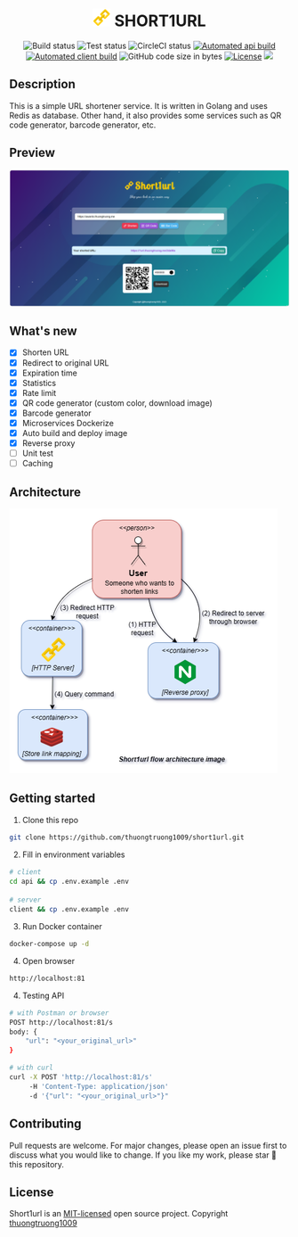 <div align="center">
    <h1><img src="public/logo.png" alt="logo"> SHORT1URL</h1>
    <img alt="Build status" src="https://img.shields.io/github/actions/workflow/status/thuongtruong1009/short1url/build.yml?logo=GitHub&label=build">
    <img alt="Test status" src="https://img.shields.io/github/actions/workflow/status/thuongtruong1009/short1url/test.yml?logo=GitHub&label=test">
    <img alt="CircleCI status" src="https://circleci.com/gh/circleci/circleci-docs.svg?style=svg">
    <a href="https://github.com/thuongtruong1009/short1url/pkgs/container/short1url-api"><img alt="Automated api build" src="https://img.shields.io/docker/automated/thuongtruong1009/short1url-api?logo=Docker&label=server"></a>
    <a href="https://github.com/thuongtruong1009/short1url/pkgs/container/short1url-client"><img alt="Automated client build" src="https://img.shields.io/docker/automated/thuongtruong1009/short1url-client?logo=Docker&label=client"></a>
    <img alt="GitHub code size in bytes" src="https://img.shields.io/github/languages/code-size/thuongtruong1009/short1url">
    <a href="https://github.com/thuongtruong1009/short1url/blob/main/LICENSE"><img alt="License" src="https://img.shields.io/github/license/thuongtruong1009/short1url"></a>
    <a href="https://paypal.me/thuongtruong1009" rel="nofollow"><img src="https://camo.githubusercontent.com/30c9a9ce3120b1eeb5cac34c303f02145c7f6997b4cd6d8faa049e98e1714ae0/68747470733a2f2f696d672e736869656c64732e696f2f62616467652f446f6e6174652d50617950616c2d6666336635392e737667" data-canonical-src="https://img.shields.io/badge/Donate-PayPal-ff3f59.svg" style="max-width: 100%;"></a>
     <!-- <img alt="api image size" src="https://img.shields.io/docker/image-size/thuongtruong1009/short1url-api/latest">
    <img alt="client image size" src="https://img.shields.io/docker/image-size/thuongtruong1009/short1url-client/latest"> -->
</div>

## Description

This is a simple URL shortener service. It is written in Golang and uses Redis as database. Other hand, it also provides some services such as QR code generator, barcode generator, etc.

## Preview

![](public/preview.png)

## What's new

- [x] Shorten URL
- [x] Redirect to original URL
- [x] Expiration time
- [x] Statistics
- [x] Rate limit
- [x] QR code generator (custom color, download image)
- [x] Barcode generator
- [x] Microservices Dockerize
- [x] Auto build and deploy image
- [x] Reverse proxy
- [ ] Unit test
- [ ] Caching

## Architecture

![](public/architecture.png)

## Getting started

1. Clone this repo

```bash
git clone https://github.com/thuongtruong1009/short1url.git
```

2. Fill in environment variables

```bash
# client
cd api && cp .env.example .env

# server
client && cp .env.example .env
```

3. Run Docker container

```bash
docker-compose up -d
```

4. Open browser

```bash
http://localhost:81
```

4. Testing API

```bash
# with Postman or browser
POST http://localhost:81/s
body: {
    "url": "<your_original_url>"
}
```

```bash
# with curl
curl -X POST 'http://localhost:81/s'
     -H 'Content-Type: application/json'
     -d '{"url": "<your_original_url>"}"
```

## Contributing

Pull requests are welcome. For major changes, please open an issue first to discuss what you would like to change. If you like my work, please star 🌟 this repository.

## License

Short1url is an [MIT-licensed](LICENSE) open source project. Copyright <a href="https://github.com/thuongtruong1009">thuongtruong1009</a>

<!-- ## References

[Ref1](https://liamhieuvu.com/url-shortener-with-golang-and-mysql)
[Go on K8s](https://www.callicoder.com/deploy-multi-container-go-redis-app-kubernetes/)
[Nginx cache](https://vietnix.vn/cau-hinh-cache-nginx/)
[Nginx refs](https://github.dev/veryacademy/yt-nginx-mastery-series)
-->
